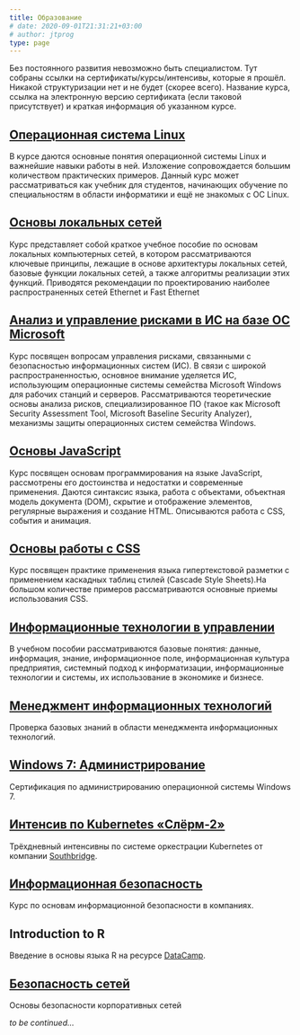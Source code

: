 ```yaml
---
title: Образование
# date: 2020-09-01T21:31:21+03:00
# author: jtprog
type: page
---
```

Без постоянного развития невозможно быть специалистом. Тут собраны ссылки на сертификаты/курсы/интенсивы, которые я прошёл. Никакой структуризации нет и не будет (скорее всего). Название курса, ссылка на электронную версию сертификата (если таковой присутствует) и краткая информация об указанном курсе.

## [Операционная система Linux](http://www.intuit.ru/verifydiplomas/100880600)
В курсе даются основные понятия операционной системы Linux и важнейшие навыки работы в ней. Изложение сопровождается большим количеством практических примеров. Данный курс может рассматриваться как учебник для студентов, начинающих обучение по специальностям в области информатики и ещё не знакомых с ОС Linux.


## [Основы локальных сетей](http://www.intuit.ru/verifydiplomas/00215146)
Курс представляет собой краткое учебное пособие по основам локальных компьютерных сетей, в котором рассматриваются ключевые принципы, лежащие в основе архитектуры локальных сетей, базовые функции локальных сетей, а также алгоритмы реализации этих функций. Приводятся рекомендации по проектированию наиболее распространенных сетей Ethernet и Fast Ethernet


## [Анализ и управление рисками в ИС на базе ОС Microsoft](http://www.intuit.ru/verifydiplomas/100880577)

Курс посвящен вопросам управления рисками, связанными с безопасностью информационных систем (ИС). В связи с широкой распространенностью, основное внимание уделяется ИС, использующим операционные системы семейства Microsoft Windows для рабочих станций и серверов. Рассматриваются теоретические основы анализа рисков, специализированное ПО (такое как Microsoft Security Assessment Tool, Microsoft Baseline Security Analyzer), механизмы защиты операционных систем семейства Windows.


## [Основы JavaScript](http://www.intuit.ru/verifydiplomas/00178706)
Курс посвящен основам программирования на языке JavaScript, рассмотрены его достоинства и недостатки и современные применения. Даются синтаксис языка, работа с объектами, объектная модель документа (DOM), скрытие и отображение элементов, регулярные выражения и создание HTML. Описываются работа с CSS, события и анимация.

## [Основы работы с CSS](http://www.intuit.ru/verifydiplomas/00181746)
Курс посвящен практике применения языка гипертекстовой разметки с применением каскадных таблиц стилей (Cascade Style Sheets).На большом количестве примеров рассматриваются основные приемы использования CSS.

## [Информационные технологии в управлении](http://www.intuit.ru/verifydiplomas/100880561)
В учебном пособии рассматриваются базовые понятия: данные, информация, знание, информационное поле, информационная культура предприятия, системный подход к информатизации, информационные технологии и системы, их использование в экономике и бизнесе.

## [Менеджмент информационных технологий](http://www.intuit.ru/verifydiplomas/100880548)
Проверка базовых знаний в области менеджмента информационных технологий.

## [Windows 7: Администрирование](http://www.intuit.ru/verifydiplomas/101090452)
Сертификация по администрированию операционной системы Windows 7.

## [Интенсив по Kubernetes &#171;Слёрм-2&#187;](https://slurm.io/)
Трёхдневный интенсивны по системе оркестрации Kubernetes от компании [Southbridge](https://southbridge.io).

## [Информационная безопасность](https://www.intuit.ru/verifydiplomas/101068636)
Курс по основам информационной безопасности в компаниях.

## Introduction to R
Введение в основы языка R на ресурсе [DataCamp](https://www.datacamp.com).

## [Безопасность сетей](https://www.intuit.ru/verifydiplomas/100907833)
Основы безопасности корпоративных сетей







_to be continued&#8230;_
